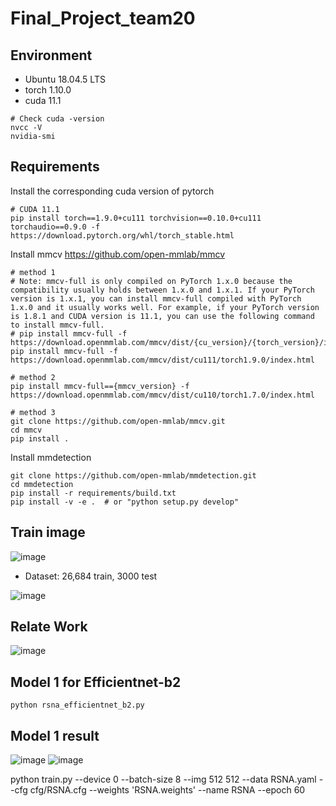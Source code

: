 # Final_Project_team20

## Environment

* Ubuntu 18.04.5 LTS
* torch 1.10.0
* cuda 11.1

```setup
# Check cuda -version
nvcc -V
nvidia-smi
```

## Requirements

Install the corresponding cuda version of pytorch
```setup
# CUDA 11.1
pip install torch==1.9.0+cu111 torchvision==0.10.0+cu111 torchaudio==0.9.0 -f https://download.pytorch.org/whl/torch_stable.html
```

Install mmcv
https://github.com/open-mmlab/mmcv

```setup
# method 1
# Note: mmcv-full is only compiled on PyTorch 1.x.0 because the compatibility usually holds between 1.x.0 and 1.x.1. If your PyTorch version is 1.x.1, you can install mmcv-full compiled with PyTorch 1.x.0 and it usually works well. For example, if your PyTorch version is 1.8.1 and CUDA version is 11.1, you can use the following command to install mmcv-full.
# pip install mmcv-full -f https://download.openmmlab.com/mmcv/dist/{cu_version}/{torch_version}/index.html
pip install mmcv-full -f https://download.openmmlab.com/mmcv/dist/cu111/torch1.9.0/index.html

# method 2
pip install mmcv-full=={mmcv_version} -f https://download.openmmlab.com/mmcv/dist/cu110/torch1.7.0/index.html

# method 3
git clone https://github.com/open-mmlab/mmcv.git
cd mmcv
pip install .
```

Install mmdetection
```setup
git clone https://github.com/open-mmlab/mmdetection.git
cd mmdetection
pip install -r requirements/build.txt
pip install -v -e .  # or "python setup.py develop"
```
## Train image
![image](https://user-images.githubusercontent.com/68366624/148245902-353230a1-c1a0-42e7-b260-a650a4c2cf4b.png)

* Dataset: 26,684 train, 3000 test

![image](https://user-images.githubusercontent.com/68366624/148247990-bce17382-fddd-4cef-8b1c-1812463002b1.png)

## Relate Work

![image](https://user-images.githubusercontent.com/68366624/148248420-65815157-e961-46d6-9f36-a8dd4817bdce.png)

## Model 1 for Efficientnet-b2
```setup
python rsna_efficientnet_b2.py
```
## Model 1 result

![image](https://user-images.githubusercontent.com/68366624/148248727-9cba4d35-2e58-4f5b-a063-f7a048e9fefd.png)
![image](https://user-images.githubusercontent.com/68366624/148248757-83157629-e728-4066-8d47-1bee07d2a412.png)



python train.py --device 0 --batch-size 8 --img 512 512 --data RSNA.yaml --cfg cfg/RSNA.cfg --weights 'RSNA.weights' --name RSNA --epoch 60
